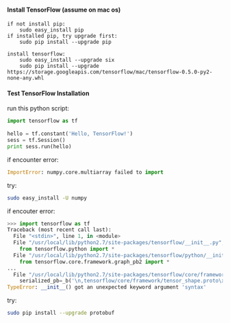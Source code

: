#### Install TensorFlow (assume on mac os)

	if not install pip:
	    sudo easy_install pip
	if installed pip, try upgrade first:
	    sudo pip install --upgrade pip

	install tensorflow:
	    sudo easy_install --upgrade six
	    sudo pip install --upgrade https://storage.googleapis.com/tensorflow/mac/tensorflow-0.5.0-py2-none-any.whl
	    
	    
#### Test TensorFlow Installation 

run this python script:

``` Python
import tensorflow as tf	
	  
hello = tf.constant('Hello, TensorFlow!')
sess = tf.Session()
print sess.run(hello)	

```

if encounter error: 

```python
ImportError: numpy.core.multiarray failed to import
```

try: 
```bash
sudo easy_install -U numpy
```
	
	
if encouter error:

```python
>>> import tensorflow as tf
Traceback (most recent call last):
  File "<stdin>", line 1, in <module>
  File "/usr/local/lib/python2.7/site-packages/tensorflow/__init__.py", line 4, in <module>
    from tensorflow.python import *
  File "/usr/local/lib/python2.7/site-packages/tensorflow/python/__init__.py", line 13, in <module>
    from tensorflow.core.framework.graph_pb2 import *
...
  File "/usr/local/lib/python2.7/site-packages/tensorflow/core/framework/tensor_shape_pb2.py", line 22, in <module>
    serialized_pb=_b('\n,tensorflow/core/framework/tensor_shape.proto\x12\ntensorflow\"d\n\x10TensorShapeProto\x12-\n\x03\x64im\x18\x02 \x03(\x0b\x32 .tensorflow.TensorShapeProto.Dim\x1a!\n\x03\x44im\x12\x0c\n\x04size\x18\x01 \x01(\x03\x12\x0c\n\x04name\x18\x02 \x01(\tb\x06proto3')
TypeError: __init__() got an unexpected keyword argument 'syntax'
```

try:

```bash
sudo pip install --upgrade protobuf
```



	

